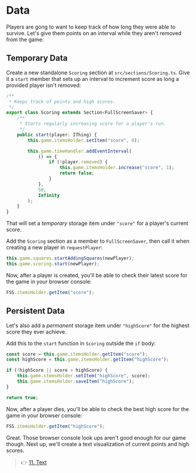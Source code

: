# Data

Players are gong to want to keep track of how long they were able to survive.
Let's give them points on an interval while they aren't removed from the game.

## Temporary Data

Create a new standalone `Scoring` section at `src/sections/Scoring.ts`.
Give it a `start` member that sets up an interval to increment score as long a provided player isn't removed:

```ts
/**
 * Keeps track of points and high scores.
 */
export class Scoring extends Section<FullScreenSaver> {
    /**
     * Starts regularly increasing score for a player's run.
     */
    public start(player: IThing) {
        this.game.itemsHolder.setItem("score", 0);

        this.game.timeHandler.addEventInterval(
            () => {
                if (!player.removed) {
                    this.game.itemsHolder.increase("score", 1);
                    return false;
                }
            },
            50,
            Infinity
        );
    }
}
```

That will set a _temporary_ storage item under `"score"` for a player's current score.

Add the `Scoring` section as a member to `FullScreenSaver`, then call it when creating a new player in `requestPlayer`:

```ts
this.game.squares.startAddingSquares(newPlayer);
this.game.scoring.start(newPlayer);
```

Now, after a player is created, you'll be able to check their latest score for the game in your browser console:

```ts
FSS.itemsHolder.getItem("score");
```

## Persistent Data

Let's also add a _permanent_ storage item under `"highScore"` for the highest score they ever achieve.

Add this to the `start` function in `Scoring` outside the `if` body:

```ts
const score = this.game.itemsHolder.getItem("score");
const highScore = this.game.itemsHolder.getItem("highScore");

if (!highScore || score > highScore) {
    this.game.itemsHolder.setItem("highScore", score);
    this.game.itemsHolder.saveItem("highScore");
}

return true;
```

Now, after a player dies, you'll be able to check the best high score for the game in your browser console:

```ts
FSS.itemsHolder.getItem("highScore");
```

Great.
Those browser console look ups aren't good enough for our game though.
Next up, we'll create a text visualization of current points and high scores.

> 👉 [11. Text](./11.%20Text.md)
